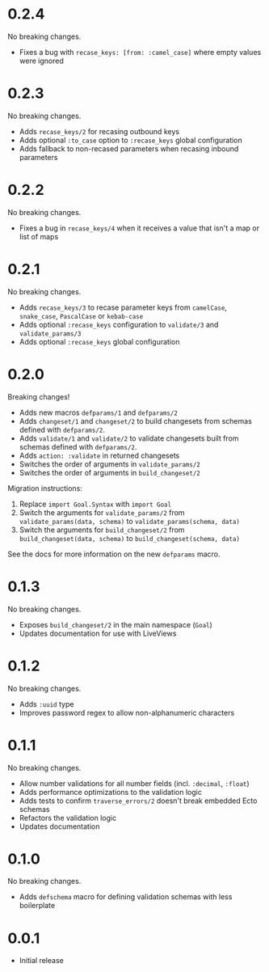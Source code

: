 # 0.2.4

No breaking changes.

- Fixes a bug with `recase_keys: [from: :camel_case]` where empty values were ignored

# 0.2.3

No breaking changes.

- Adds `recase_keys/2` for recasing outbound keys
- Adds optional `:to_case` option to `:recase_keys` global configuration
- Adds fallback to non-recased parameters when recasing inbound parameters

# 0.2.2

No breaking changes.

- Fixes a bug in `recase_keys/4` when it receives a value that isn't a map or list of maps

# 0.2.1

No breaking changes.

- Adds `recase_keys/3` to recase parameter keys from `camelCase`, `snake_case`, `PascalCase` or `kebab-case`
- Adds optional `:recase_keys` configuration to `validate/3` and `validate_params/3`
- Adds optional `:recase_keys` global configuration

# 0.2.0

Breaking changes!

- Adds new macros `defparams/1` and `defparams/2`
- Adds `changeset/1` and `changeset/2` to build changesets from schemas defined with `defparams/2`.
- Adds `validate/1` and `validate/2` to validate changesets built from schemas defined with `defparams/2`.
- Adds `action: :validate` in returned changesets
- Switches the order of arguments in `validate_params/2`
- Switches the order of arguments in `build_changeset/2`

Migration instructions:

1. Replace `import Goal.Syntax` with `import Goal`
2. Switch the arguments for `validate_params/2` from `validate_params(data, schema)` to `validate_params(schema, data)`
3. Switch the arguments for `build_changeset/2` from `build_changeset(data, schema)` to `build_changeset(schema, data)`

See the docs for more information on the new `defparams` macro.

# 0.1.3

No breaking changes.

- Exposes `build_changeset/2` in the main namespace (`Goal`)
- Updates documentation for use with LiveViews

# 0.1.2

No breaking changes.

- Adds `:uuid` type
- Improves password regex to allow non-alphanumeric characters

# 0.1.1

No breaking changes.

- Allow number validations for all number fields (incl. `:decimal`, `:float`)
- Adds performance optimizations to the validation logic
- Adds tests to confirm `traverse_errors/2` doesn't break embedded Ecto schemas
- Refactors the validation logic
- Updates documentation

# 0.1.0

No breaking changes.

- Adds `defschema` macro for defining validation schemas with less boilerplate

# 0.0.1

- Initial release

